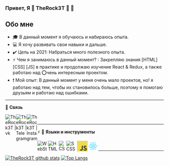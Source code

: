 ### Привет, Я 🌟 TheRock3T 🌟  👋

## Обо мне

- 🎓 В данный момент я обучаюсь и набираюсь опыта.
- 💻 Я хочу развивать свои навыки и дальше.
- ✔️ Цель на 2021: Набраться много полезного опыта.
- ⚡ Чем я занимаюсь в данный момент? : Закрепляю знания [HTML] [CSS] [JS] в практике и продолжаю изучение React & Redux, а также работаю над ⭕чень интересным проектом. 
- ❗ Мой опыт: В данный момент у меня очень мало проектов, но! я работаю над тем, чтобы их становилось больше, поэтому я помогаю друзьям и работаю над ошибками. 

---

👥 **Связь**

[<img align="left" alt="TheRock3T | vk" width="34px" src="https://cdn.jsdelivr.net/npm/simple-icons@3.12.1/icons/vk.svg" />][vk]
[<img align="left" alt="TheRock3T | Telegram" width="34px" src="https://cdn.jsdelivr.net/npm/simple-icons@3.12.1/icons/telegram.svg" />][telegram]
[<img align="left" alt="TheRock3T | Instagram" width="34px" src="https://cdn.jsdelivr.net/npm/simple-icons@v3/icons/instagram.svg" />][instagram]

<br />

---

:zap: 👥 **Языки и инструменты**

[<img align="left" alt="WebStorm" width="34px" height="34px" src="https://upload.wikimedia.org/wikipedia/commons/thumb/7/71/WebStorm_Icon.png/600px-WebStorm_Icon.png" />][webdevplaylist]
[<img align="left" alt="HTML5" width="34px" height="34px"  src="https://upload.wikimedia.org/wikipedia/commons/thumb/6/61/HTML5_logo_and_wordmark.svg/80px-HTML5_logo_and_wordmark.svg.png" />][webdevplaylist]
[<img align="left" alt="CSS3" width="24px" height="34px" src="https://upload.wikimedia.org/wikipedia/commons/thumb/d/d5/CSS3_logo_and_wordmark.svg/57px-CSS3_logo_and_wordmark.svg.png" />][webdevplaylist]
[<img align="left" alt="SCSS" width="34px" height="34px" src="https://upload.wikimedia.org/wikipedia/commons/thumb/9/96/Sass_Logo_Color.svg/107px-Sass_Logo_Color.svg.png" />][webdevplaylist]
[<img align="left" alt="JavaScript" width="34px" height="34px" src="https://raw.githubusercontent.com/github/explore/80688e429a7d4ef2fca1e82350fe8e3517d3494d/topics/javascript/javascript.png" />][jsplaylist]
[<img align="left" alt="React" width="34px" height="34px" src="https://raw.githubusercontent.com/github/explore/80688e429a7d4ef2fca1e82350fe8e3517d3494d/topics/react/react.png" />][reactplaylist]


<br />

---

[![TheRock3T github stats](https://github-readme-stats.vercel.app/api?username=TheRock3T)](https://github.com/anuraghazra/github-readme-stats) [![Top Langs](https://github-readme-stats.vercel.app/api/top-langs/?username=TheRock3T&layout=compact)](https://github.com/anuraghazra/github-readme-stats)

[telegram]: https://t.me/therock3t
[instagram]: https://instagram.com/therock3t_
[vk]: https://vk.com/therock3t
[reactplaylist]: https://www.youtube.com/playlist?list=PLcvhF2Wqh7DNVy1OCUpG3i5lyxyBWhGZ8
[jsplaylist]: https://www.youtube.com/playlist?list=PLqKQF2ojwm3l4oPjsB9chrJmlhZ-zOzWT
[webdevplaylist]: https://www.jetbrains.com/ru-ru/
